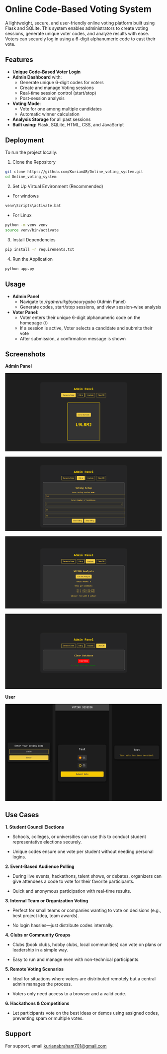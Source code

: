     

# Online Code-Based Voting System

A lightweight, secure, and user-friendly online voting platform built using Flask and SQLite. This system enables administrators to create voting sessions, generate unique voter codes, and analyze results with ease. Voters can securely log in using a 6-digit alphanumeric code to cast their vote.


## Features

- **Unique Code-Based Voter Login**
- **Admin Dashboard** with:
  - Generate unique 6-digit codes for voters
  - Create and manage Voting sessions
  - Real-time session control (start/stop)
  - Post-session analysis
- **Voting Mode**:
  - Vote for one among multiple candidates
  - Automatic winner calculation
- **Analysis Storage** for all past sessions
- **Built using:** Flask, SQLite, HTML, CSS, and JavaScript



## Deployment

To run the project locally:

1. Clone the Repository

```bash
git clone https://github.com/KurianAB/Online_voting_system.git
cd Online_voting_system
```
2. Set Up Virtual Environment (Recommended)
- For windows

```bash
venv\Scripts\activate.bat
```
- For Linux

```bash
python -m venv venv
source venv/bin/activate 
```
3. Install Dependencies
```bash
pip install -r requirements.txt
```
4. Run the Application
```bash
python app.py
```



## Usage

- **Admin Panel**
  - Navigate to */rgaheruikgbyaeurygabo* (Admin Panel)
  - Generate codes, start/stop sessions, and view session-wise analysis
- **Voter Panel**:
  - Voter enters their unique 6-digit alphanumeric code on the homepage (/)
  - If a session is active, Voter selects a candidate and submits their vote
  - After submission, a confirmation message is shown


## Screenshots
**Admin Panel**

![Generate Unique Code](https://github.com/KurianAB/Online_voting_system/blob/main/Screenshots/Screenshot231500.png)

![Start a Voting Session](https://github.com/KurianAB/Online_voting_system/blob/main/Screenshots/Screenshot231510.png)

![Fetch Analysis](https://github.com/KurianAB/Online_voting_system/blob/main/Screenshots/Screenshot231447.png)

![Clear DB](https://github.com/KurianAB/Online_voting_system/blob/main/Screenshots/Screenshot231710.png)

**User**

![UserView](https://github.com/KurianAB/Online_voting_system/blob/main/Screenshots/UserView.png)

## Use Cases

**1. Student Council Elections**
  
 - Schools, colleges, or universities can use this to conduct student representative elections securely.

 - Unique codes ensure one vote per student without needing personal logins.

**2. Event-Based Audience Polling**
  - During live events, hackathons, talent shows, or debates, organizers can give attendees a code to vote for their favorite participants.

  - Quick and anonymous participation with real-time results.

**3. Internal Team or Organization Voting**
  - Perfect for small teams or companies wanting to vote on decisions (e.g., best project idea, team awards).

  - No login hassles—just distribute codes internally.

**4. Clubs or Community Groups**
  - Clubs (book clubs, hobby clubs, local communities) can vote on plans or leadership in a simple way.

  - Easy to run and manage even with non-technical participants.

**5. Remote Voting Scenarios**
  - Ideal for situations where voters are distributed remotely but a central admin manages the process.

  - Voters only need access to a browser and a valid code.

**6. Hackathons & Competitions**
  - Let participants vote on the best ideas or demos using assigned codes, preventing spam or multiple votes.
## Support

For support, email kurianabraham701@gmail.com



